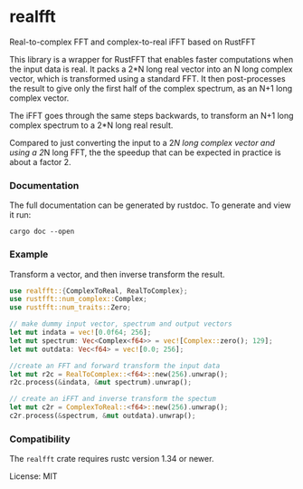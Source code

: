 # realfft

Real-to-complex FFT and complex-to-real iFFT based on RustFFT

This library is a wrapper for RustFFT that enables faster computations when the input data is real.
It packs a 2*N long real vector into an N long complex vector, which is transformed using a standard FFT.
It then post-processes the result to give only the first half of the complex spectrum, as an N+1 long complex vector.

The iFFT goes through the same steps backwards, to transform an N+1 long complex spectrum to a 2*N long real result.

Compared to just converting the input to a 2*N long complex vector and using a 2*N long FFT, the the speedup that
can be expected in practice is about a factor 2.

### Documentation

The full documentation can be generated by rustdoc. To generate and view it run:
```
cargo doc --open
```

### Example
Transform a vector, and then inverse transform the result.
```rust
use realfft::{ComplexToReal, RealToComplex};
use rustfft::num_complex::Complex;
use rustfft::num_traits::Zero;

// make dummy input vector, spectrum and output vectors
let mut indata = vec![0.0f64; 256];
let mut spectrum: Vec<Complex<f64>> = vec![Complex::zero(); 129];
let mut outdata: Vec<f64> = vec![0.0; 256];

//create an FFT and forward transform the input data
let mut r2c = RealToComplex::<f64>::new(256).unwrap();
r2c.process(&indata, &mut spectrum).unwrap();

// create an iFFT and inverse transform the spectum
let mut c2r = ComplexToReal::<f64>::new(256).unwrap();
c2r.process(&spectrum, &mut outdata).unwrap();
```

### Compatibility

The `realfft` crate requires rustc version 1.34 or newer.

License: MIT
